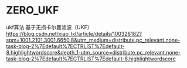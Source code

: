 # ZERO_UKF
ukf算法
基于无损卡尔曼滤波（UKF）
https://blog.csdn.net/xiao_lxl/article/details/100326182?spm=1001.2101.3001.6650.8&utm_medium=distribute.pc_relevant.none-task-blog-2%7Edefault%7ECTRLIST%7Edefault-8.highlightwordscore&depth_1-utm_source=distribute.pc_relevant.none-task-blog-2%7Edefault%7ECTRLIST%7Edefault-8.highlightwordscore
